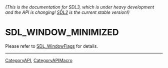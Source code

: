 ###### (This is the documentation for SDL3, which is under heavy development and the API is changing! [SDL2](https://wiki.libsdl.org/SDL2/) is the current stable version!)
# SDL_WINDOW_MINIMIZED

Please refer to [SDL_WindowFlags](SDL_WindowFlags) for details.

----
[CategoryAPI](CategoryAPI), [CategoryAPIMacro](CategoryAPIMacro)

